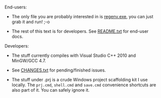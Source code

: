 End-users:

- The only file you are probably interested in is [regenv.exe](test/vc/regenv.exe),
  you can just grab it and run! ;-o

- The rest of this text is for developers. See [README.txt](README.txt) for end-user docs.


Developers:

* The stuff currently compiles with Visual Studio C++ 2010 and MinGW/GCC 4.7.

* See [CHANGES.txt](CHANGES.txt) for pending/finished issues.

* The stuff under .prj is a crude Windows project scaffolding kit I use locally.
  The `prj.cmd`, `shell.cmd` and `save.cmd` convenience shortcuts are also part of it.
  You can safely ignore it.

